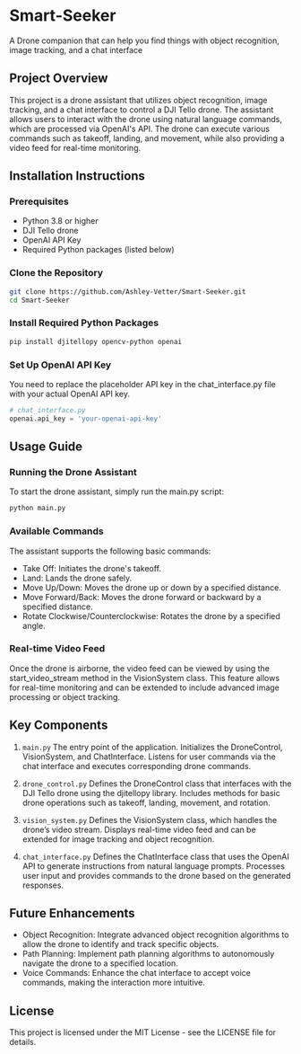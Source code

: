 # Smart-Seeker

A Drone companion that can help you find things with object recognition, image tracking, and a chat interface

## Project Overview

This project is a drone assistant that utilizes object recognition, image tracking, and a chat interface to control a DJI Tello drone. The assistant allows users to interact with the drone using natural language commands, which are processed via OpenAI's API. The drone can execute various commands such as takeoff, landing, and movement, while also providing a video feed for real-time monitoring.

## Installation Instructions

### Prerequisites

- Python 3.8 or higher
- DJI Tello drone
- OpenAI API Key
- Required Python packages (listed below)

### Clone the Repository

```bash
git clone https://github.com/Ashley-Vetter/Smart-Seeker.git
cd Smart-Seeker
```

### Install Required Python Packages

```bash
pip install djitellopy opencv-python openai
```

### Set Up OpenAI API Key

You need to replace the placeholder API key in the chat_interface.py file with your actual OpenAI API key.

```python
# chat_interface.py
openai.api_key = 'your-openai-api-key'
```

## Usage Guide

### Running the Drone Assistant

To start the drone assistant, simply run the main.py script:

```bash
python main.py
```

### Available Commands

The assistant supports the following basic commands:

- Take Off: Initiates the drone's takeoff.
- Land: Lands the drone safely.
- Move Up/Down: Moves the drone up or down by a specified distance.
- Move Forward/Back: Moves the drone forward or backward by a specified distance.
- Rotate Clockwise/Counterclockwise: Rotates the drone by a specified angle.

### Real-time Video Feed

Once the drone is airborne, the video feed can be viewed by using the start_video_stream method in the VisionSystem class. This feature allows for real-time monitoring and can be extended to include advanced image processing or object tracking.

## Key Components

1. `main.py`
   The entry point of the application.
   Initializes the DroneControl, VisionSystem, and ChatInterface.
   Listens for user commands via the chat interface and executes corresponding drone commands.

2. `drone_control.py`
   Defines the DroneControl class that interfaces with the DJI Tello drone using the djitellopy library.
   Includes methods for basic drone operations such as takeoff, landing, movement, and rotation.

3. `vision_system.py`
   Defines the VisionSystem class, which handles the drone’s video stream.
   Displays real-time video feed and can be extended for image tracking and object recognition.

4. `chat_interface.py`
   Defines the ChatInterface class that uses the OpenAI API to generate instructions from natural language prompts.
   Processes user input and provides commands to the drone based on the generated responses.

## Future Enhancements

- Object Recognition: Integrate advanced object recognition algorithms to allow the drone to identify and track specific objects.
- Path Planning: Implement path planning algorithms to autonomously navigate the drone to a specified location.
- Voice Commands: Enhance the chat interface to accept voice commands, making the interaction more intuitive.

## License

This project is licensed under the MIT License - see the LICENSE file for details.
